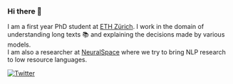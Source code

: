 ### Hi there 👋

I am a first year PhD student at [ETH Zürich](http://www.mrinmaya.io/). I work in the domain of understanding long texts 📚 and explaining the decisions made by various models.    
I am also a researcher at [NeuralSpace](https://neuralspace.ai/) where we try to bring NLP research to low resource languages. 

[![Twitter](https://img.shields.io/twitter/url/https/twitter.com/cloudposse.svg?style=social&label=Follow%20%40JupyterAI)](https://twitter.com/JupyterAI)

